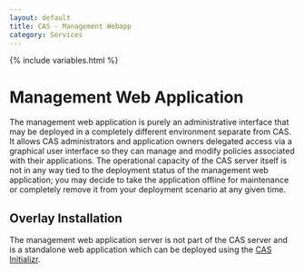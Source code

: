 ```yaml
---
layout: default
title: CAS - Management Webapp
category: Services
---
```


{% include variables.html %}

# Management Web Application

The management web application is purely an administrative interface that may be deployed in a completely different 
environment separate from CAS. It allows CAS administrators and application owners delegated access via a graphical 
user interface so they can manage and modify policies associated with their applications. The operational capacity 
of the CAS server itself is not in any way tied to the deployment status of the management web application; you may 
decide to take the application offline for maintenance or completely remove it from your deployment scenario at any given time.

## Overlay Installation

The management web application server is not part of the CAS server and 
is a standalone web application which can be deployed using the [CAS Initializr](../installation/WAR-Overlay-Initializr.html).


